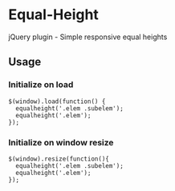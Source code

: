 # Equal-Height
jQuery plugin - Simple responsive equal heights

## Usage
### Initialize on load
```
$(window).load(function() {
  equalheight('.elem .subelem');
  equalheight('.elem');
});
```
### Initialize on window resize
```
$(window).resize(function(){
  equalheight('.elem .subelem');
  equalheight('.elem');
});
```
